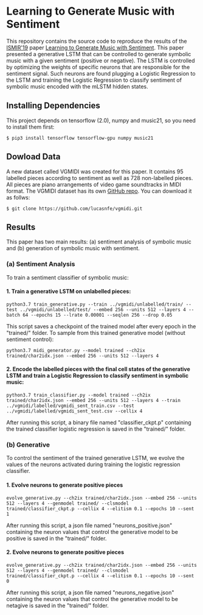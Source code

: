 # Learning to Generate Music with Sentiment

This repository contains the source code to reproduce the results of the [ISMIR'19](https://ismir2019.ewi.tudelft.nl/)
paper [Learning to Generate Music with Sentiment](http://www.lucasnferreira.com/papers/2019/ismir-learning.pdf).
This paper presented a generative LSTM that can be controlled to generate symbolic music with a given sentiment
(positive or negative). The LSTM is controlled by optimizing the weights of specific neurons that are responsible
for the sentiment signal. Such neurons are found plugging a Logistic Regression to the LSTM and training the
Logistic Regression to classify sentiment of symbolic music encoded with the mLSTM hidden states.

## Installing Dependencies

This project depends on tensorflow (2.0), numpy and music21, so you need to install them first:

```
$ pip3 install tensorflow tensorflow-gpu numpy music21
```

## Dowload Data

A new dataset called VGMIDI was created for this paper. It contains 95 labelled pieces according to sentiment as well as 728
non-labelled pieces. All pieces are piano arrangements of video game soundtracks in MIDI format. The VGMIDI dataset has its
own [GitHub repo](https://github.com/lucasnfe/vgmidi). You can download it as follws:

```
$ git clone https://github.com/lucasnfe/vgmidi.git
```

## Results

This paper has two main results: (a) sentiment analysis of symbolic music and (b) generation of symbolic
music with sentiment.

### (a) Sentiment Analysis

To train a sentiment classifier of symbolic music:

#### 1. Train a generative LSTM on unlabelled pieces:

```
python3.7 train_generative.py --train ../vgmidi/unlabelled/train/ --test ../vgmidi/unlabelled/test/ --embed 256 --units 512 --layers 4 --batch 64 --epochs 15 --lrate 0.00001 --seqlen 256 --drop 0.05
```
This script saves a checkpoint of the trained model after every epoch in the "trained/" folder.
To sample from this trained generative model (without sentiment control):

```
python3.7 midi_generator.py --model trained --ch2ix trained/char2idx.json --embed 256 --units 512 --layers 4
```

#### 2. Encode the labelled pieces with the final cell states of the generative LSTM and train a Logistic Regression to classify sentiment in symbolic music:

```
python3.7 train_classifier.py --model trained --ch2ix trained/char2idx.json --embed 256 --units 512 --layers 4 --train ../vgmidi/labelled/vgmidi_sent_train.csv --test ../vgmidi/labelled/vgmidi_sent_test.csv --cellix 4
```

After running this script, a binary file named "classifier_ckpt.p" containing the trained classifier logistic
regression is saved in the "trained/" folder.

### (b) Generative

To control the sentiment of the trained generative LSTM, we evolve the values of the neurons activated during
training the logistic regression classifier.

#### 1. Evolve neurons to generate positive pieces

```
evolve_generative.py --ch2ix trained/char2idx.json --embed 256 --units 512 --layers 4 --genmodel trained/ --clsmodel trained/classifier_ckpt.p --cellix 4 --elitism 0.1 --epochs 10 --sent 1
```

After running this script, a json file named "neurons_positive.json" containing the neuron values that control the generative model to be positive is saved in the "trained/" folder.

#### 2. Evolve neurons to generate positive pieces

```
evolve_generative.py --ch2ix trained/char2idx.json --embed 256 --units 512 --layers 4 --genmodel trained/ --clsmodel trained/classifier_ckpt.p --cellix 4 --elitism 0.1 --epochs 10 --sent 0
```

After running this script, a json file named "neurons_negative.json" containing the neuron values that control the generative model to be netagive is saved in the "trained/" folder.
